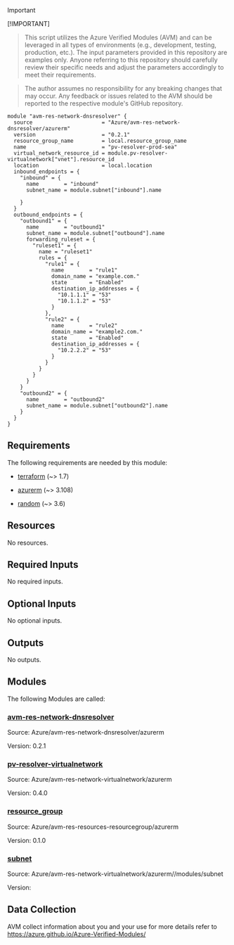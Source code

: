 <!-- BEGIN_TF_DOCS -->
<!-- BEGIN\_TF\_DOCS -->
> [!IMPORTANT]
[!IMPORTANT]
> This script utilizes the Azure Verified Modules (AVM) and can be leveraged in all types of environments (e.g., development, testing, production, etc.). The input parameters provided in this repository are examples only. Anyone referring to this repository should carefully review their specific needs and adjust the parameters accordingly to meet their requirements.

> The author assumes no responsibility for any breaking changes that may occur. Any feedback or issues related to the AVM should be reported to the respective module's GitHub repository.
>

```hcl
module "avm-res-network-dnsresolver" {
  source                      = "Azure/avm-res-network-dnsresolver/azurerm"
  version                     = "0.2.1"
  resource_group_name         = local.resource_group_name
  name                        = "pv-resolver-prod-sea"
  virtual_network_resource_id = module.pv-resolver-virtualnetwork["vnet"].resource_id
  location                    = local.location
  inbound_endpoints = {
    "inbound" = {
      name        = "inbound"
      subnet_name = module.subnet["inbound"].name

    }
  }
  outbound_endpoints = {
    "outbound1" = {
      name        = "outbound1"
      subnet_name = module.subnet["outbound"].name
      forwarding_ruleset = {
        "ruleset1" = {
          name = "ruleset1"
          rules = {
            "rule1" = {
              name        = "rule1"
              domain_name = "example.com."
              state       = "Enabled"
              destination_ip_addresses = {
                "10.1.1.1" = "53"
                "10.1.1.2" = "53"
              }
            },
            "rule2" = {
              name        = "rule2"
              domain_name = "example2.com."
              state       = "Enabled"
              destination_ip_addresses = {
                "10.2.2.2" = "53"
              }
            }
          }
        }
      }
    }
    "outbound2" = {
      name        = "outbound2"
      subnet_name = module.subnet["outbound2"].name
    }
  }
}
```

<!-- markdownlint-disable MD033 -->
## Requirements

The following requirements are needed by this module:

- <a name="requirement_terraform"></a> [terraform](#requirement\_terraform) (~> 1.7)

- <a name="requirement_azurerm"></a> [azurerm](#requirement\_azurerm) (~> 3.108)

- <a name="requirement_random"></a> [random](#requirement\_random) (~> 3.6)

## Resources

No resources.

<!-- markdownlint-disable MD013 -->
## Required Inputs

No required inputs.

## Optional Inputs

No optional inputs.

## Outputs

No outputs.

## Modules

The following Modules are called:

### <a name="module_avm-res-network-dnsresolver"></a> [avm-res-network-dnsresolver](#module\_avm-res-network-dnsresolver)

Source: Azure/avm-res-network-dnsresolver/azurerm

Version: 0.2.1

### <a name="module_pv-resolver-virtualnetwork"></a> [pv-resolver-virtualnetwork](#module\_pv-resolver-virtualnetwork)

Source: Azure/avm-res-network-virtualnetwork/azurerm

Version: 0.4.0

### <a name="module_resource_group"></a> [resource\_group](#module\_resource\_group)

Source: Azure/avm-res-resources-resourcegroup/azurerm

Version: 0.1.0

### <a name="module_subnet"></a> [subnet](#module\_subnet)

Source: Azure/avm-res-network-virtualnetwork/azurerm//modules/subnet

Version:

<!-- markdownlint-disable-next-line MD041 -->
## Data Collection

AVM collect information about you and your use for more details refer to https://azure.github.io/Azure-Verified-Modules/
<!-- END_TF_DOCS -->